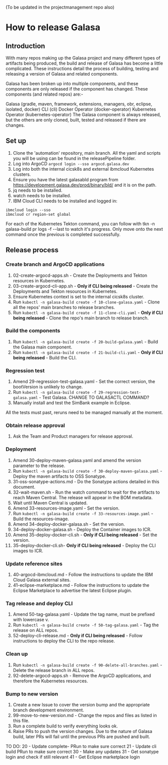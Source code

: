 (To be updated in the projectmanagement repo also)

# How to release Galasa


## Introduction
With many repos making up the Galasa project and many different types of artifacts being produced, the build and release of Galasa has become a little complicated. These instructions detail the process of building, testing and releasing a version of Galasa and related components.

Galasa has been broken up into multiple components, and these components are only released if the component has changed. These components (and related repos) are:-

Galasa (gradle, maven, framework, extensions, managers, obr, eclipse, isolated, docker)
CLI (cli)
Docker Operator (docker-operator)
Kubernetes Operator (kubernetes-operator)
The Galasa component is always released, but the others are only cloned, built, tested and released if there are changes.


## Set up

1. Clone the 'automation' repository, main branch. All the yaml and scripts you will be using can be found in the releasePipeline folder.
1. Log into ArgoCD `argocd login --sso argocd.galasa.dev`
1. Log into both the internal cicsk8s and external ibmcloud Kubernetes clusters.
1. Ensure you have the latest galasabld program from https://development.galasa.dev/prod/binary/bld/ and it is on the path.
1. jq needs to be installed.
1. watch needs to be installed.
6. IBM Cloud CLI needs to be installed and logged in:
```
ibmcloud login --sso
ibmcloud cr region-set global
```

For each of the Kubernetes Tekton command, you can follow with tkn -n galasa-build pr logs -f --last to watch it's progress. Only move onto the next command once the previous is completed successfully.


## Release process

### Create branch and ArgoCD applications

1. 02-create-argocd-apps.sh - Create the Deployments and Tekton resources in Kubernetes.
1. 03-create-argocd-cli-app.sh - **Only if CLI being released** - Create the Deployments and Tekton resources in Kubernetes.
1. Ensure Kubernetes context is set to the internal cicsk8s cluster.
1. Run `kubectl -n galasa-build create -f 10-clone-galasa.yaml` - Clone all the repos' main branches to release branches.
1. Run `kubectl -n galasa-build create -f 11-clone-cli.yaml` - **Only if CLI being released** - Clone the repo's main branch to release branch.
<!-- 1. Run `kubectl -n galasa-build create -f 12-clone-docker-operator.yaml` - **Only if Docker Operator being released** - Clone the repo's main branch to release branch.
1. Run `kubectl -n galasa-build create -f 13-clone-kubernetes-operator.yaml` - **Only if Kubernetes Operator being released** - Clone the repo's main branch to release branch. -->

### Build the components

1. Run `kubectl -n galasa-build create -f 20-build-galasa.yaml` - Build the Galasa main component.
1. Run `kubectl -n galasa-build create -f 21-build-cli.yaml` - **Only if CLI being released** - Build the CLI.
<!-- 1. Run `kubectl -n galasa-build create -f 22-build-docker-operator.yaml` - **Only if Docker Operator being released** - Build the Docker Operator.
1. Run `kubectl -n galasa-build create -f 23-build-kubernetes-operator.yaml` - **Only if Kubernetes Operator being released** - Build the Kubernetes Operator. -->

### Regression test

1. Amend 29-regression-test-galasa.yaml - Set the correct version, the bootVersion is unlikely to change.
1. Run `kubectl -n galasa-build create -f 29-regression-test-galasa.yaml` - Test Galasa.
CHANGE TO GALASACTL COMMAND?
1. Manually install and test the SimBank example in Eclipse.

All the tests must past, reruns need to be managed manually at the moment.

### Obtain release approval

1. Ask the Team and Product managers for release approval.

### Deployment

1. Amend 30-deploy-maven-galasa.yaml and amend the version parameter to the release.
1. Run `kubectl -n galasa-build create -f 30-deploy-maven-galasa.yaml` - Deploy the maven artifacts to OSS Sonatype.
1. 31-oss-sonatype-actions.md - Do the Sonatype actions detailed in this document.
1. 32-wait-maven.sh - Run the watch command to wait for the artifacts to reach Maven Central. The release will appear in the BOM metadata.
1. Wait until Maven Central is updated.
1. Amend 33-resources-image.yaml - Set the version.
1. Run `kubectl -n galasa-build create -f 33-resources-image.yaml` - Build the resources-image.
1. Amend 34-deploy-docker-galasa.sh - Set the version.
1. 34-deploy-docker-galasa.sh - Deploy the Container images to ICR.
1. Amend 35-deploy-docker-cli.sh - **Only if CLI being released** - Set the version.
1. 35-deploy-docker-cli.sh- **Only if CLI being released** - Deploy the CLI images to ICR.
<!-- 1. Amend 36-deploy-docker-docker-operator.sh - **Only if Docker Operator being released** - Set the version.
1. 36-deploy-docker-docker-operator.sh - **Only if Docker Operator being released** - Deploy the Docker Operator images to ICR.
1. Amend 37-deploy-docker-kubernetes-operator.sh - **Only if Kubernetes Operator being released** - Set the version.
1. 37-deploy-docker-kubernetes-operator.sh - **Only if Kubernetes Operator being released** - Deploy the Kubernetes Operator images to ICR. -->

### Update reference sites

1. 40-argocd-ibmcloud.md - Follow the instructions to update the IBM Cloud Galasa external sites.
1. 41-eclipse-marketplace.md - Follow the instructions to update the Eclipse Marketplace to advertise the latest Eclipse plugin.

### Tag release and deploy CLI

1. Amend 50-tag-galasa.yaml - Update the tag name, must be prefixed with lowercase v.
1. Run `kubectl -n galasa-build create -f 50-tag-galasa.yaml` - Tag the release on ALL repos.
1. 52-deploy-cli-release.md - **Only if CLI being released** - Follow instructions to deploy the CLI to the repo release.

### Clean up

1. Run `kubectl -n galasa-build create -f 90-delete-all-branches.yaml` - Delete the release branch in ALL repos.
1. 92-delete-argocd-apps.sh - Remove the ArgoCD applications, and therefore the Kubernetes resources.
<!-- 1. Do for both namespaces: 93-delete-namespace.sh - Delete the galasa-build namespace in both Kubernetes clusters. -->

### Bump to new version

1. Create a new Issue to cover the version bump and the appropriate branch development environment.
1. 99-move-to-new-version.md - Change the repos and files as listed in this file.
1. Run a complete build to verify everything looks ok.
1. Raise PRs to push the version changes. Due to the nature of Galasa build, later PRs will fail until the previous PRs are pushed and built.




TO DO:
20 - Update complete- PRun to make sure correct
21 - Update cli build PRun to make sure correct
30 - Make any updates
31 - Get sonatype login and check if still relevant
41 - Get Eclipse marketplace login
